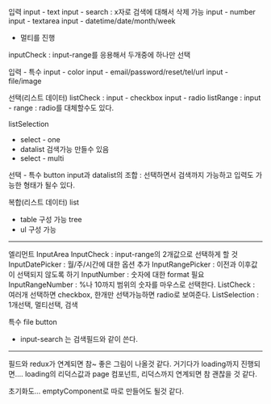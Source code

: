 입력
input - text
  input - search : x자로 검색에 대해서 삭제 가능
input - number
input - textarea
input - datetime/date/month/week
  - 멀티를 진행

inputCheck : input-range를 응용해서 두개중에 하나만 선택

입력 - 특수
input - color
input - email/password/reset/tel/url
input - file/image

선택(리스트 데이터)
listCheck : input - checkbox
             input - radio
listRange : input - range : radio를 대체할수도 있다.

listSelection
  - select - one
  - datalist 검색가능 만들수 있음
  - select - multi

선택 - 특수 
button
input과 datalist의 조합 : 선택하면서 검색까지 가능하고 입력도 가능한 형태가 될수 있다.

복합(리스트 데이터)
list
  - table 구성 가능
tree
  - ul 구성 가능

---

엘리먼트
InputArea
InputCheck : input-range의 2개값으로 선택하게 할 것
InputDatePicker : 월/주/시간에 대한 옵션 추가
InputRangePicker : 이전과 이후값이 선택되지 않도록 하기
InputNumber : 숫자에 대한 format 필요
InputRangeNumber : %나 10까지 범위의 숫자를 마우스로 선택한다.
ListCheck : 여러개 선택하면 checkbox, 한개만 선택가능하면 radio로 보여준다.
ListSelection : 1개선택, 멀티선택, 검색 

특수
file
button

* input-search 는 검색필드와 같이 쓴다.

---

필드와 redux가 연계되면 참~ 좋은 그림이 나올것 같다.
거기다가 loading까지 진행되면....
loading의 리덕스값과 page 컴포넌트, 리덕스까지 연계되면 참 괜찮을 것 같다.

초기화도... emptyComponent로 따로 만들어도 될것 같다.